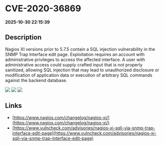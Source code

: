 # CVE-2020-36869

**2025-10-30 22:15:39**

## Description
Nagios XI versions prior to 5.7.5 contain a SQL injection vulnerability in the SNMP Trap Interface edit page. Exploitation requires an account with administrative privileges to access the affected interface. A user with administrative access could supply crafted input that is not properly sanitized, allowing SQL injection that may lead to unauthorized disclosure or modification of application data or execution of arbitrary SQL commands against the backend database.

![](https://img.shields.io/static/v1?label=Score&message=8.7&color=red)
![](https://img.shields.io/static/v1?label=Severity&message=HIGH&color=red)
![](https://img.shields.io/static/v1?label=CWE&message=SQL&color=green)

## Links
- [https://www.nagios.com/changelog/nagios-xi/](https://www.nagios.com/changelog/nagios-xi/)
- [https://www.vulncheck.com/advisories/nagios-xi-sqli-via-snmp-trap-interface-edit-page](https://www.vulncheck.com/advisories/nagios-xi-sqli-via-snmp-trap-interface-edit-page)
